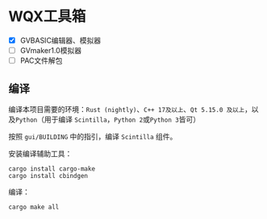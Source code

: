 # WQX工具箱

- [x] GVBASIC编辑器、模拟器
- [ ] GVmaker1.0模拟器
- [ ] PAC文件解包

## 编译

编译本项目需要的环境：`Rust (nightly)`、`C++ 17及以上`、`Qt 5.15.0 及以上`，以及`Python`（用于编译 `Scintilla`，`Python 2`或`Python 3`皆可）

按照 `gui/BUILDING` 中的指引，编译 `Scintilla` 组件。

安装编译辅助工具：

```shell
cargo install cargo-make
cargo install cbindgen
```

编译：

```shell
cargo make all
```